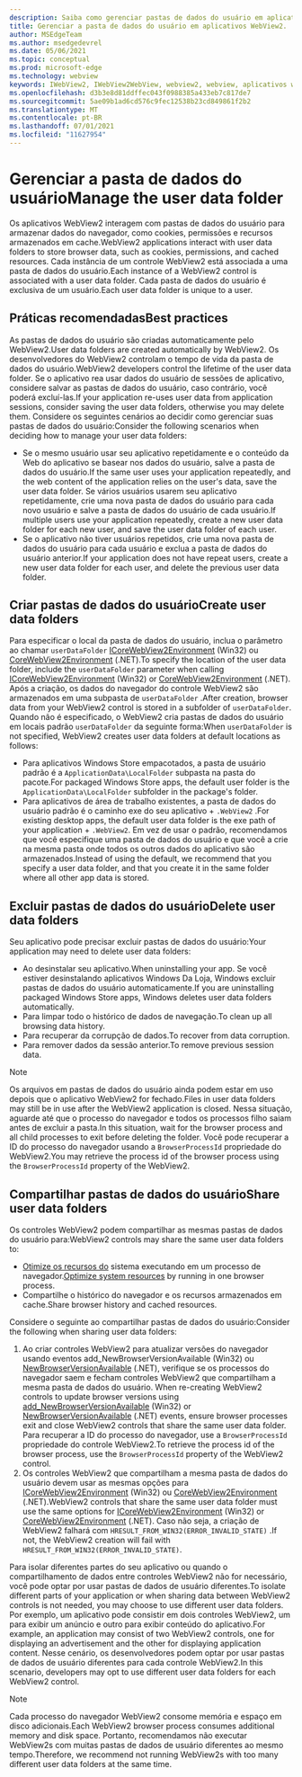 ```yaml
---
description: Saiba como gerenciar pastas de dados do usuário em aplicativos WebView2
title: Gerenciar a pasta de dados do usuário em aplicativos WebView2.
author: MSEdgeTeam
ms.author: msedgedevrel
ms.date: 05/06/2021
ms.topic: conceptual
ms.prod: microsoft-edge
ms.technology: webview
keywords: IWebView2, IWebView2WebView, webview2, webview, aplicativos win32, win32, edge, ICoreWebView2, ICoreWebView2Host, controle do navegador, html de borda, pasta de dados do usuário
ms.openlocfilehash: d3b3e8d81ddffec043f0988385a433eb7c817de7
ms.sourcegitcommit: 5ae09b1ad6cd576c9fec12538b23cd849861f2b2
ms.translationtype: MT
ms.contentlocale: pt-BR
ms.lasthandoff: 07/01/2021
ms.locfileid: "11627954"
---
```

# <a name="manage-the-user-data-folder"></a><span data-ttu-id="f9b2b-104">Gerenciar a pasta de dados do usuário</span><span class="sxs-lookup"><span data-stu-id="f9b2b-104">Manage the user data folder</span></span>  

<span data-ttu-id="f9b2b-105">Os aplicativos WebView2 interagem com pastas de dados do usuário para armazenar dados do navegador, como cookies, permissões e recursos armazenados em cache.</span><span class="sxs-lookup"><span data-stu-id="f9b2b-105">WebView2 applications interact with user data folders to store browser data, such as cookies, permissions, and cached resources.</span></span>  <span data-ttu-id="f9b2b-106">Cada instância de um controle WebView2 está associada a uma pasta de dados do usuário.</span><span class="sxs-lookup"><span data-stu-id="f9b2b-106">Each instance of a WebView2 control is associated with a user data folder.</span></span>  <span data-ttu-id="f9b2b-107">Cada pasta de dados do usuário é exclusiva de um usuário.</span><span class="sxs-lookup"><span data-stu-id="f9b2b-107">Each user data folder is unique to a user.</span></span>  

## <a name="best-practices"></a><span data-ttu-id="f9b2b-108">Práticas recomendadas</span><span class="sxs-lookup"><span data-stu-id="f9b2b-108">Best practices</span></span>  

<span data-ttu-id="f9b2b-109">As pastas de dados do usuário são criadas automaticamente pelo WebView2.</span><span class="sxs-lookup"><span data-stu-id="f9b2b-109">User data folders are created automatically by WebView2.</span></span>  <span data-ttu-id="f9b2b-110">Os desenvolvedores do WebView2 controlam o tempo de vida da pasta de dados do usuário.</span><span class="sxs-lookup"><span data-stu-id="f9b2b-110">WebView2 developers control the lifetime of the user data folder.</span></span>  <span data-ttu-id="f9b2b-111">Se o aplicativo rea usar dados do usuário de sessões de aplicativo, considere salvar as pastas de dados do usuário, caso contrário, você poderá excluí-las.</span><span class="sxs-lookup"><span data-stu-id="f9b2b-111">If your application re-uses user data from application sessions, consider saving the user data folders, otherwise you may delete them.</span></span>  <span data-ttu-id="f9b2b-112">Considere os seguintes cenários ao decidir como gerenciar suas pastas de dados do usuário:</span><span class="sxs-lookup"><span data-stu-id="f9b2b-112">Consider the following scenarios when deciding how to manage your user data folders:</span></span>  

*   <span data-ttu-id="f9b2b-113">Se o mesmo usuário usar seu aplicativo repetidamente e o conteúdo da Web do aplicativo se basear nos dados do usuário, salve a pasta de dados do usuário.</span><span class="sxs-lookup"><span data-stu-id="f9b2b-113">If the same user uses your application repeatedly, and the web content of the application relies on the user's data, save the user data folder.</span></span>  <span data-ttu-id="f9b2b-114">Se vários usuários usarem seu aplicativo repetidamente, crie uma nova pasta de dados do usuário para cada novo usuário e salve a pasta de dados do usuário de cada usuário.</span><span class="sxs-lookup"><span data-stu-id="f9b2b-114">If multiple users use your application repeatedly, create a new user data folder for each new user, and save the user data folder of each user.</span></span>
*   <span data-ttu-id="f9b2b-115">Se o aplicativo não tiver usuários repetidos, crie uma nova pasta de dados do usuário para cada usuário e exclua a pasta de dados do usuário anterior.</span><span class="sxs-lookup"><span data-stu-id="f9b2b-115">If your application does not have repeat users, create a new user data folder for each user, and delete the previous user data folder.</span></span>  
    
## <a name="create-user-data-folders"></a><span data-ttu-id="f9b2b-116">Criar pastas de dados do usuário</span><span class="sxs-lookup"><span data-stu-id="f9b2b-116">Create user data folders</span></span>  

<span data-ttu-id="f9b2b-117">Para especificar o local da pasta de dados do usuário, inclua o parâmetro ao chamar `userDataFolder` [ICoreWebView2Environment](/microsoft-edge/webview2/reference/win32/icorewebview2environment) \(Win32\) ou [CoreWebView2Environment](/dotnet/api/microsoft.web.webview2.core.corewebview2environment) \(.NET\).</span><span class="sxs-lookup"><span data-stu-id="f9b2b-117">To specify the location of the user data folder, include the `userDataFolder` parameter when calling [ICoreWebView2Environment](/microsoft-edge/webview2/reference/win32/icorewebview2environment) \(Win32\) or [CoreWebView2Environment](/dotnet/api/microsoft.web.webview2.core.corewebview2environment) \(.NET\).</span></span>  <span data-ttu-id="f9b2b-118">Após a criação, os dados do navegador do controle WebView2 são armazenados em uma subpasta de `userDataFolder` .</span><span class="sxs-lookup"><span data-stu-id="f9b2b-118">After creation, browser data from your WebView2 control is stored in a subfolder of `userDataFolder`.</span></span>  <span data-ttu-id="f9b2b-119">Quando não é especificado, o WebView2 cria pastas de dados do usuário em locais padrão `userDataFolder` da seguinte forma:</span><span class="sxs-lookup"><span data-stu-id="f9b2b-119">When `userDataFolder` is not specified, WebView2 creates user data folders at default locations as follows:</span></span>  

*   <span data-ttu-id="f9b2b-120">Para aplicativos Windows Store empacotados, a pasta de usuário padrão é a `ApplicationData\LocalFolder` subpasta na pasta do pacote.</span><span class="sxs-lookup"><span data-stu-id="f9b2b-120">For packaged Windows Store apps, the default user folder is the `ApplicationData\LocalFolder` subfolder in the package's  folder.</span></span>  
*   <span data-ttu-id="f9b2b-121">Para aplicativos de área de trabalho existentes, a pasta de dados do usuário padrão é o caminho exe do seu aplicativo + `.WebView2` .</span><span class="sxs-lookup"><span data-stu-id="f9b2b-121">For existing desktop apps, the default user data folder is the exe path of your application + `.WebView2`.</span></span>  <span data-ttu-id="f9b2b-122">Em vez de usar o padrão, recomendamos que você especifique uma pasta de dados do usuário e que você a crie na mesma pasta onde todos os outros dados do aplicativo são armazenados.</span><span class="sxs-lookup"><span data-stu-id="f9b2b-122">Instead of using the default, we recommend that you specify a user data folder, and that you create it in the same folder where all other app data is stored.</span></span>  
    
## <a name="delete-user-data-folders"></a><span data-ttu-id="f9b2b-123">Excluir pastas de dados do usuário</span><span class="sxs-lookup"><span data-stu-id="f9b2b-123">Delete user data folders</span></span>  

<span data-ttu-id="f9b2b-124">Seu aplicativo pode precisar excluir pastas de dados do usuário:</span><span class="sxs-lookup"><span data-stu-id="f9b2b-124">Your application may need to delete user data folders:</span></span>  

*   <span data-ttu-id="f9b2b-125">Ao desinstalar seu aplicativo.</span><span class="sxs-lookup"><span data-stu-id="f9b2b-125">When uninstalling your app.</span></span>  <span data-ttu-id="f9b2b-126">Se você estiver desinstalando aplicativos Windows Da Loja, Windows excluir pastas de dados do usuário automaticamente.</span><span class="sxs-lookup"><span data-stu-id="f9b2b-126">If you are uninstalling packaged Windows Store apps, Windows deletes user data folders automatically.</span></span>  
*   <span data-ttu-id="f9b2b-127">Para limpar todo o histórico de dados de navegação.</span><span class="sxs-lookup"><span data-stu-id="f9b2b-127">To clean up all browsing data history.</span></span>  
*   <span data-ttu-id="f9b2b-128">Para recuperar da corrupção de dados.</span><span class="sxs-lookup"><span data-stu-id="f9b2b-128">To recover from data corruption.</span></span>  
*   <span data-ttu-id="f9b2b-129">Para remover dados da sessão anterior.</span><span class="sxs-lookup"><span data-stu-id="f9b2b-129">To remove previous session data.</span></span>  
    
> [!NOTE]
> <span data-ttu-id="f9b2b-130">Os arquivos em pastas de dados do usuário ainda podem estar em uso depois que o aplicativo WebView2 for fechado.</span><span class="sxs-lookup"><span data-stu-id="f9b2b-130">Files in user data folders may still be in use after the WebView2 application is closed.</span></span>  <span data-ttu-id="f9b2b-131">Nessa situação, aguarde até que o processo do navegador e todos os processos filho saiam antes de excluir a pasta.</span><span class="sxs-lookup"><span data-stu-id="f9b2b-131">In this situation, wait for the browser process and all child processes to exit before deleting the folder.</span></span>  <span data-ttu-id="f9b2b-132">Você pode recuperar a ID do processo do navegador usando a `BrowserProcessId` propriedade do WebView2.</span><span class="sxs-lookup"><span data-stu-id="f9b2b-132">You may retrieve the process id of the browser process using the `BrowserProcessId` property of the WebView2.</span></span>  

## <a name="share-user-data-folders"></a><span data-ttu-id="f9b2b-133">Compartilhar pastas de dados do usuário</span><span class="sxs-lookup"><span data-stu-id="f9b2b-133">Share user data folders</span></span>  

<span data-ttu-id="f9b2b-134">Os controles WebView2 podem compartilhar as mesmas pastas de dados do usuário para:</span><span class="sxs-lookup"><span data-stu-id="f9b2b-134">WebView2 controls may share the same user data folders to:</span></span>  

*   <span data-ttu-id="f9b2b-135">[Otimize os recursos do](../concepts/process-model.md) sistema executando em um processo de navegador.</span><span class="sxs-lookup"><span data-stu-id="f9b2b-135">[Optimize system resources](../concepts/process-model.md) by running in one browser process.</span></span>  
*   <span data-ttu-id="f9b2b-136">Compartilhe o histórico do navegador e os recursos armazenados em cache.</span><span class="sxs-lookup"><span data-stu-id="f9b2b-136">Share browser history and cached resources.</span></span>  
    
<span data-ttu-id="f9b2b-137">Considere o seguinte ao compartilhar pastas de dados do usuário:</span><span class="sxs-lookup"><span data-stu-id="f9b2b-137">Consider the following when sharing user data folders:</span></span>  

1.  <span data-ttu-id="f9b2b-138">Ao criar controles WebView2 para atualizar versões do navegador usando eventos add_NewBrowserVersionAvailable \(Win32\) ou [NewBrowserVersionAvailable](/dotnet/api/microsoft.web.webview2.core.corewebview2environment.newbrowserversionavailable) \(.NET\), verifique se os processos do navegador saem e fecham controles WebView2 que compartilham a mesma pasta de dados do usuário. [](/microsoft-edge/webview2/reference/win32/icorewebview2environment#add_newbrowserversionavailable)</span><span class="sxs-lookup"><span data-stu-id="f9b2b-138">When re-creating WebView2 controls to update browser versions using [add_NewBrowserVersionAvailable](/microsoft-edge/webview2/reference/win32/icorewebview2environment#add_newbrowserversionavailable) \(Win32\) or [NewBrowserVersionAvailable](/dotnet/api/microsoft.web.webview2.core.corewebview2environment.newbrowserversionavailable) \(.NET\) events, ensure browser processes exit and close WebView2 controls that share the same user data folder.</span></span>  <span data-ttu-id="f9b2b-139">Para recuperar a ID do processo do navegador, use a `BrowserProcessId` propriedade do controle WebView2.</span><span class="sxs-lookup"><span data-stu-id="f9b2b-139">To retrieve the process id of the browser process, use the `BrowserProcessId` property of the WebView2 control.</span></span>  
1.  <span data-ttu-id="f9b2b-140">Os controles WebView2 que compartilham a mesma pasta de dados do usuário devem usar as mesmas opções para [ICoreWebView2Environment](/microsoft-edge/webview2/reference/win32/icorewebview2environment) \(Win32\) ou [CoreWebView2Environment](/dotnet/api/microsoft.web.webview2.core.corewebview2environment) \(.NET\).</span><span class="sxs-lookup"><span data-stu-id="f9b2b-140">WebView2 controls that share the same user data folder must use the same options for [ICoreWebView2Environment](/microsoft-edge/webview2/reference/win32/icorewebview2environment) \(Win32\) or [CoreWebView2Environment](/dotnet/api/microsoft.web.webview2.core.corewebview2environment) \(.NET\).</span></span>  <span data-ttu-id="f9b2b-141">Caso não seja, a criação de WebView2 falhará com `HRESULT_FROM_WIN32(ERROR_INVALID_STATE)` .</span><span class="sxs-lookup"><span data-stu-id="f9b2b-141">If not, the WebView2 creation will fail with `HRESULT_FROM_WIN32(ERROR_INVALID_STATE)`.</span></span>  
    
<span data-ttu-id="f9b2b-142">Para isolar diferentes partes do seu aplicativo ou quando o compartilhamento de dados entre controles WebView2 não for necessário, você pode optar por usar pastas de dados de usuário diferentes.</span><span class="sxs-lookup"><span data-stu-id="f9b2b-142">To isolate different parts of your application or when sharing data between WebView2 controls is not needed, you may choose to use different user data folders.</span></span>  <span data-ttu-id="f9b2b-143">Por exemplo, um aplicativo pode consistir em dois controles WebView2, um para exibir um anúncio e outro para exibir conteúdo do aplicativo.</span><span class="sxs-lookup"><span data-stu-id="f9b2b-143">For example, an application may consist of two WebView2 controls, one for displaying an advertisement and the other for displaying application content.</span></span>  <span data-ttu-id="f9b2b-144">Nesse cenário, os desenvolvedores podem optar por usar pastas de dados de usuário diferentes para cada controle WebView2.</span><span class="sxs-lookup"><span data-stu-id="f9b2b-144">In this scenario, developers may opt to use different user data folders for each WebView2 control.</span></span>  

> [!NOTE]
> <span data-ttu-id="f9b2b-145">Cada processo do navegador WebView2 consome memória e espaço em disco adicionais.</span><span class="sxs-lookup"><span data-stu-id="f9b2b-145">Each WebView2 browser process consumes additional memory and disk space.</span></span>  <span data-ttu-id="f9b2b-146">Portanto, recomendamos não executar WebView2s com muitas pastas de dados de usuário diferentes ao mesmo tempo.</span><span class="sxs-lookup"><span data-stu-id="f9b2b-146">Therefore, we recommend not running WebView2s with too many different user data folders at the same time.</span></span>  
